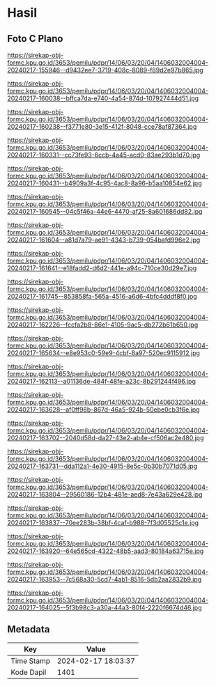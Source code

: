 # Hasil

## Foto C Plano

https://sirekap-obj-formc.kpu.go.id/3653/pemilu/pdpr/14/06/03/20/04/1406032004004-20240217-155946--d9432ee7-3719-408c-8089-f89d2e97b865.jpg

https://sirekap-obj-formc.kpu.go.id/3653/pemilu/pdpr/14/06/03/20/04/1406032004004-20240217-160038--bffca7da-e740-4a54-874d-107927444d51.jpg

https://sirekap-obj-formc.kpu.go.id/3653/pemilu/pdpr/14/06/03/20/04/1406032004004-20240217-160238--f3771e80-3e15-412f-8048-cce78af87364.jpg

https://sirekap-obj-formc.kpu.go.id/3653/pemilu/pdpr/14/06/03/20/04/1406032004004-20240217-160331--cc73fe93-6ccb-4a45-acd0-83ae293b1d70.jpg

https://sirekap-obj-formc.kpu.go.id/3653/pemilu/pdpr/14/06/03/20/04/1406032004004-20240217-160431--b4909a3f-4c95-4ac8-8a96-b5aa10854e62.jpg

https://sirekap-obj-formc.kpu.go.id/3653/pemilu/pdpr/14/06/03/20/04/1406032004004-20240217-160545--04c5f46a-44e6-4470-af25-8a601686dd82.jpg

https://sirekap-obj-formc.kpu.go.id/3653/pemilu/pdpr/14/06/03/20/04/1406032004004-20240217-161604--a81d7a79-ae91-4343-b739-054bafd996e2.jpg

https://sirekap-obj-formc.kpu.go.id/3653/pemilu/pdpr/14/06/03/20/04/1406032004004-20240217-161641--e18fadd2-d6d2-441e-a94c-710ce30d29e7.jpg

https://sirekap-obj-formc.kpu.go.id/3653/pemilu/pdpr/14/06/03/20/04/1406032004004-20240217-161745--853858fa-565a-4516-a6d6-4bfc4dddf8f0.jpg

https://sirekap-obj-formc.kpu.go.id/3653/pemilu/pdpr/14/06/03/20/04/1406032004004-20240217-162226--fccfa2b8-86e1-4105-9ac5-db272b61b650.jpg

https://sirekap-obj-formc.kpu.go.id/3653/pemilu/pdpr/14/06/03/20/04/1406032004004-20240217-165634--e8e953c0-59e9-4cbf-8a97-520ec9115912.jpg

https://sirekap-obj-formc.kpu.go.id/3653/pemilu/pdpr/14/06/03/20/04/1406032004004-20240217-162113--a01136de-484f-48fe-a23c-8b291244f496.jpg

https://sirekap-obj-formc.kpu.go.id/3653/pemilu/pdpr/14/06/03/20/04/1406032004004-20240217-163628--af0ff98b-867d-46a5-924b-50ebe0cb3f6e.jpg

https://sirekap-obj-formc.kpu.go.id/3653/pemilu/pdpr/14/06/03/20/04/1406032004004-20240217-163702--2040d58d-da27-43e2-ab4e-cf506ac2e480.jpg

https://sirekap-obj-formc.kpu.go.id/3653/pemilu/pdpr/14/06/03/20/04/1406032004004-20240217-163731--dda112a1-4e30-4915-8e5c-0b30b7071d05.jpg

https://sirekap-obj-formc.kpu.go.id/3653/pemilu/pdpr/14/06/03/20/04/1406032004004-20240217-163804--29560186-12b4-481e-aed8-7e43a629e428.jpg

https://sirekap-obj-formc.kpu.go.id/3653/pemilu/pdpr/14/06/03/20/04/1406032004004-20240217-163837--70ee283b-38bf-4caf-b988-7f3d05525c1e.jpg

https://sirekap-obj-formc.kpu.go.id/3653/pemilu/pdpr/14/06/03/20/04/1406032004004-20240217-163920--64e565cd-4322-48b5-aad3-80184a63715e.jpg

https://sirekap-obj-formc.kpu.go.id/3653/pemilu/pdpr/14/06/03/20/04/1406032004004-20240217-163953--7c568a30-5cd7-4ab1-8516-5db2aa2832b9.jpg

https://sirekap-obj-formc.kpu.go.id/3653/pemilu/pdpr/14/06/03/20/04/1406032004004-20240217-164025--5f3b98c3-a30a-44a3-80f4-2220f6674d46.jpg


## Metadata

| Key        | Value               |
| ---------- | ------------------- |
| Time Stamp | 2024-02-17 18:03:37 |
| Kode Dapil | 1401                |



